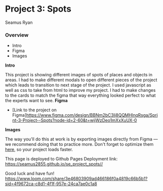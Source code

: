 # Project 3: Spots
Seamus Ryan
### Overview

- Intro
- Figma
- Images

**Intro**

This project is showing different images of spots of places and objects in areas. I had to make different modals to open different pieces of the project which leads to transition to next stage of the project. I used javascript as well as css to take from html to improve my project. I had to make changes to the cards to match the figma that way everything looked perfect to what the experts want to see.
**Figma**

- [Link to the project on Figma]https://www.figma.com/design/BBNm2bC3lj8QQMHlnqRsga/Sprint-3-Project--Spots?node-id=2-60&t=wijWzDeo1mXxXuUX-0

**Images**

The way you'll do this at work is by exporting images directly from Figma — we recommend doing that to practice more. Don't forget to optimize them [here](https://tinypng.com/), so your project loads faster.

This page is deployed to Github Pages
Deployment link: https://seamus2855.github.io/se_project_spots//




Good luck and have fun!
https://www.loom.com/share/3e46803909ad466186f0a4819c66b5b1?sid=4f9672ca-c8d1-4f1f-957e-24ca7ae0c1a8
